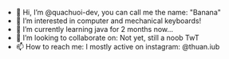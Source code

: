 - 👋 Hi, I’m @quachuoi-dev, you can call me the name: "Banana"
- 👀 I’m interested in computer and mechanical keyboards!
- 🌱 I’m currently learning java for 2 months now...
- 💞️ I’m looking to collaborate on: Not yet, still a noob TwT
- 📫 How to reach me: I mostly active on instagram: @thuan.iub

<!---
quachuoi-dev/quachuoi-dev is a ✨ special ✨ repository because its `README.md` (this file) appears on your GitHub profile.
You can click the Preview link to take a look at your changes.
--->
